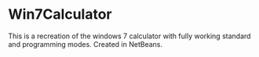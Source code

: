 # Win7Calculator
This is a recreation of the windows 7 calculator with fully working standard and programming modes.
Created in NetBeans.
